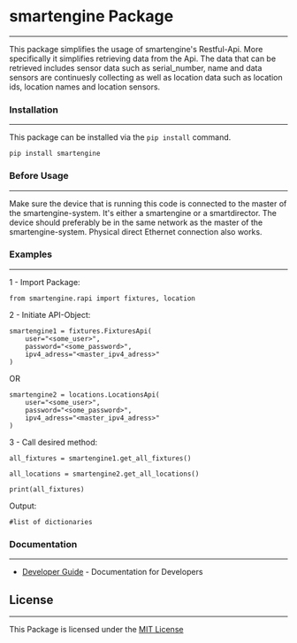# smartengine Package
---
This package simplifies the usage of smartengine's Restful-Api. More specifically it simplifies retrieving data from the Api. The data that can be retrieved includes sensor data such as serial_number, name and data sensors are continuesly collecting as well as location data such as location ids, location names and location sensors.



### Installation
---
This package can be installed via the `pip install` command.

    pip install smartengine



### Before Usage
---
Make sure the device that is running this code is connected to the master of the smartengine-system. It's either a smartengine or a smartdirector. The device should preferably be in the same network as the master of the smartengine-system. Physical direct Ethernet connection also works.



### Examples
---
1 - Import Package:

    from smartengine.rapi import fixtures, location



2 - Initiate API-Object:

    smartengine1 = fixtures.FixturesApi(
        user="<some_user>", 
        password="<some_password>", 
        ipv4_adress="<master_ipv4_adress>"
    )
OR

    smartengine2 = locations.LocationsApi(
        user="<some_user>", 
        password="<some_password>", 
        ipv4_adress="<master_ipv4_adress>"
    )



3 - Call desired method:

    all_fixtures = smartengine1.get_all_fixtures()
    
    all_locations = smartengine2.get_all_locations()

    print(all_fixtures)



Output:

    #list of dictionaries


### Documentation
---
+ [Developer Guide](docs/developer_guide.md) - Documentation for Developers


## License
---
This Package is licensed under the [MIT License](LICENSE)
